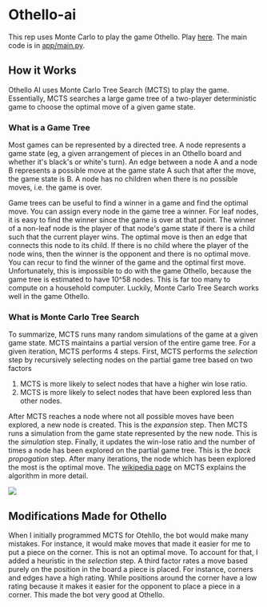 # Othello-ai

This rep uses Monte Carlo to play the game Othello. Play [here](https://othello-ai-dhorne.herokuapp.com/). The main code is in [app/main.py](https://github.com/ki0apa/Othello-ai/blob/main/app/main.py).

## How it Works

Othello AI uses Monte Carlo Tree Search (MCTS) to play the game. Essentially, MCTS searches a large game tree of a two-player deterministic game to choose the optimal move of a given game state.

### What is a Game Tree

Most games can be represented by a directed tree. A node represents a game state (eg, a given arrangement of pieces in an Othello board and whether it's black's or white's turn). An edge between a node A and a node B represents a possible move at the game state A such that after the move, the game state is B. A node has no children when there is no possible moves, i.e. the game is over. 

Game trees can be useful to find a winner in a game and find the optimal move. You can assign every node in the game tree a winner. For leaf nodes, it is easy to find the winner since the game is over at that point. The winner of a non-leaf node is the player of that node's game state if there is a child such that the current player wins. The optimal move is then an edge that connects this node to its child. If there is no child where the player of the node wins, then the winner is the opponent and there is no optimal move. You can recur to find the winner of the game and the optimal first move. Unfortunately, this is impossible to do with the game Othello, because the game tree is estimated to have 10^58 nodes. This is far too many to compute on a household computer. Luckily, Monte Carlo Tree Search works well in the game Othello. 

### What is Monte Carlo Tree Search

To summarize, MCTS runs many random simulations of the game at a given game state. MCTS maintains a partial version of the entire game tree. For a given iteration, MCTS performs 4 steps. First, MCTS performs the _selection_ step by recursively selecting nodes on the partial game tree based on two factors 

1. MCTS is more likely to select nodes that have a higher win lose ratio.
2. MCTS is more likely to select nodes that have been explored less than other nodes. 

After MCTS reaches a node where not all possible moves have been explored, a new node is created. This is the _expansion_ step. Then MCTS runs a simulation from the game state represented by the new node. This is the _simulation_ step. Finally, it updates the win-lose ratio and the number of times a node has been explored on the partial game tree. This is the _back propogation_ step. After many iterations, the node which has been explored the most is the optimal move. The [wikipedia page](https://en.wikipedia.org/wiki/Monte_Carlo_tree_search) on MCTS explains the algorithm in more detail. 

![](https://upload.wikimedia.org/wikipedia/commons/2/21/MCTS-steps.svg)

## Modifications Made for Othello

When I initially programmed MCTS for Otehllo, the bot would make many mistakes. For instance, it would make moves that made it easier for me to put a piece on the corner. This is not an optimal move. To account for that, I added a heuristic in the _selection_ step. A third factor rates a move based purely on the position in the board a piece is placed. For instance, corners and edges have a high rating. While positions around the corner have a low rating because it makes it easier for the opponent to place a piece in a corner. This made the bot very good at Othello. 


